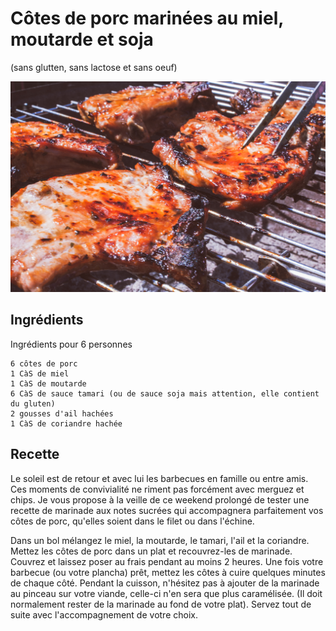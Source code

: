 # Côtes de porc marinées au miel, moutarde et soja
(sans glutten, sans lactose et sans oeuf)  

![](../img/Ctes-de-porc-marines1.jpg)

## Ingrédients
Ingrédients pour 6 personnes

    6 côtes de porc
    1 CàS de miel
    1 CàS de moutarde
    6 CàS de sauce tamari (ou de sauce soja mais attention, elle contient du gluten)
    2 gousses d'ail hachées
    1 CàS de coriandre hachée

## Recette
Le soleil est de retour et avec lui les barbecues en famille ou entre amis. Ces moments de convivialité ne riment pas forcément avec merguez et chips. Je vous propose à la veille de ce weekend prolongé de tester une recette de marinade aux notes sucrées qui accompagnera parfaitement vos côtes de porc, qu'elles soient dans le filet ou dans l'échine.

Dans un bol mélangez le miel, la moutarde, le tamari, l'ail et la coriandre.
Mettez les côtes de porc dans un plat et recouvrez-les de marinade. Couvrez et laissez poser au frais pendant au moins 2 heures.
Une fois votre barbecue (ou votre plancha) prêt, mettez les côtes à cuire quelques minutes de chaque côté. Pendant la cuisson, n'hésitez pas à ajouter de la marinade au pinceau sur votre viande, celle-ci n'en sera que plus caramélisée. (Il doit normalement rester de la marinade au fond de votre plat).
Servez tout de suite avec l'accompagnement de votre choix.
